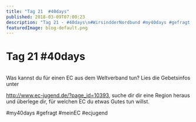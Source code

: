 ```yaml
---
title: "Tag 21  #40days"
published: 2018-03-09T07:00:23
description: "Tag 21 - #40days\n#WirsindderNordbund #my40days #gefragt #meinEC #ecjugend"
featuredImage: blog-default.png
---
```


# Tag 21  #40days

<img loading="lazy" src="old/40DAYS_03-09_WITH-tag-21.jpg" alt>

Was kannst du für einen EC aus dem Weltverband tun? Lies die Gebetsinfos unter

http://www.ec-jugend.de/?page_id=10393, suche dir dir eine Region heraus und überlege dir, für welchen EC du etwas Gutes tun willst.

#my40days #gefragt #meinEC #ecjugend